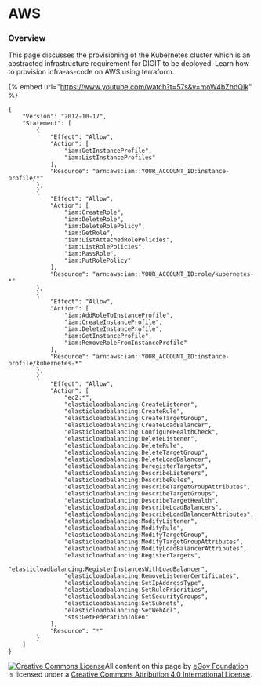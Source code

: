 # AWS

### Overview

This page discusses the provisioning of the Kubernetes cluster which is an abstracted infrastructure requirement for DIGIT to be deployed. Learn how to provision infra-as-code on AWS using terraform.

{% embed url="https://www.youtube.com/watch?t=57s&v=moW4bZhdQIk" %}

```
{
    "Version": "2012-10-17",
    "Statement": [
        {
            "Effect": "Allow",
            "Action": [
                "iam:GetInstanceProfile",
                "iam:ListInstanceProfiles"
            ],
            "Resource": "arn:aws:iam::YOUR_ACCOUNT_ID:instance-profile/*"
        },
        {
            "Effect": "Allow",
            "Action": [
                "iam:CreateRole",
                "iam:DeleteRole",
                "iam:DeleteRolePolicy",
                "iam:GetRole",
                "iam:ListAttachedRolePolicies",
                "iam:ListRolePolicies",
                "iam:PassRole",
                "iam:PutRolePolicy"
            ],
            "Resource": "arn:aws:iam::YOUR_ACCOUNT_ID:role/kubernetes-*"
        },
        {
            "Effect": "Allow",
            "Action": [
                "iam:AddRoleToInstanceProfile",
                "iam:CreateInstanceProfile",
                "iam:DeleteInstanceProfile",
                "iam:GetInstanceProfile",
                "iam:RemoveRoleFromInstanceProfile"
            ],
            "Resource": "arn:aws:iam::YOUR_ACCOUNT_ID:instance-profile/kubernetes-*"
        },
        {
            "Effect": "Allow",
            "Action": [
                "ec2:*",
                "elasticloadbalancing:CreateListener",
                "elasticloadbalancing:CreateRule",
                "elasticloadbalancing:CreateTargetGroup",
                "elasticloadbalancing:CreateLoadBalancer",
                "elasticloadbalancing:ConfigureHealthCheck",
                "elasticloadbalancing:DeleteListener",
                "elasticloadbalancing:DeleteRule",
                "elasticloadbalancing:DeleteTargetGroup",
                "elasticloadbalancing:DeleteLoadBalancer",
                "elasticloadbalancing:DeregisterTargets",
                "elasticloadbalancing:DescribeListeners",
                "elasticloadbalancing:DescribeRules",
                "elasticloadbalancing:DescribeTargetGroupAttributes",
                "elasticloadbalancing:DescribeTargetGroups",
                "elasticloadbalancing:DescribeTargetHealth",
                "elasticloadbalancing:DescribeLoadBalancers",
                "elasticloadbalancing:DescribeLoadBalancerAttributes",
                "elasticloadbalancing:ModifyListener",
                "elasticloadbalancing:ModifyRule",
                "elasticloadbalancing:ModifyTargetGroup",
                "elasticloadbalancing:ModifyTargetGroupAttributes",
                "elasticloadbalancing:ModifyLoadBalancerAttributes",
                "elasticloadbalancing:RegisterTargets",
                "elasticloadbalancing:RegisterInstancesWithLoadBalancer",
                "elasticloadbalancing:RemoveListenerCertificates",
                "elasticloadbalancing:SetIpAddressType",
                "elasticloadbalancing:SetRulePriorities",
                "elasticloadbalancing:SetSecurityGroups",
                "elasticloadbalancing:SetSubnets",
                "elasticloadbalancing:SetWebAcl",
                "sts:GetFederationToken"
            ],
            "Resource": "*"
        }
    ]
}
```



[![Creative Commons License](https://i.creativecommons.org/l/by/4.0/80x15.png)​](http://creativecommons.org/licenses/by/4.0/)All content on this page by [eGov Foundation](https://egov.org.in/) is licensed under a [Creative Commons Attribution 4.0 International License](http://creativecommons.org/licenses/by/4.0/).
